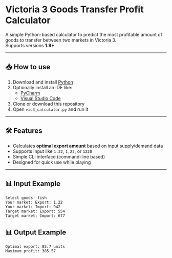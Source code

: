 # Victoria 3 Goods Transfer Profit Calculator

A simple Python-based calculator to predict the most profitable amount of goods to transfer between two markets in Victoria 3.  
Supports versions **1.9+**.

---

## 📥 How to use

1. Download and install [Python](https://www.python.org/downloads/)
2. Optionally install an IDE like:
   - [PyCharm](https://www.jetbrains.com/pycharm/download/?section=windows)
   - [Visual Studio Code](https://code.visualstudio.com/download)
3. Clone or download this repository
4. Open `vic3_calculator.py` and run it

---

## 🛠️ Features

- Calculates **optimal export amount** based on input supply/demand data
- Supports input like `1.22`, `1,22`, or `1220`
- Simple CLI interface (command-line based)
- Designed for quick use while playing

---

## 📊 Input Example

```plaintext
Select goods: fish
Your market: Export: 1.22
Your market: Import: 942
Target market: Export: 554
Target market: Import: 677

```
## 📊 Output Example

```plaintext
Optimal export: 85.7 units
Maximum profit: 385.57

